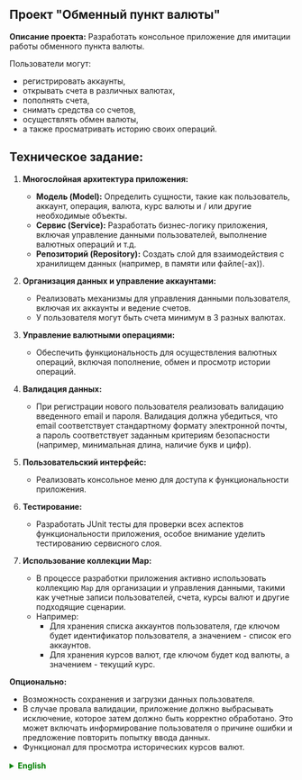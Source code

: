 
## Проект "Обменный пункт валюты"

**Описание проекта:**
Разработать консольное приложение для имитации работы обменного пункта валюты.

Пользователи могут:
- регистрировать аккаунты,
- открывать счета в различных валютах,
- пополнять счета,
- снимать средства со счетов,
- осуществлять обмен валюты,
- а также просматривать историю своих операций.

## Техническое задание:

1. **Многослойная архитектура приложения:**
    - **Модель (Model):** Определить сущности, такие как пользователь, аккаунт, операция, валюта, курс валюты и / или другие необходимые объекты.
    - **Сервис (Service):** Разработать бизнес-логику приложения, включая управление данными пользователей, выполнение валютных операций и т.д.
    - **Репозиторий (Repository):** Создать слой для взаимодействия с хранилищем данных (например, в памяти или файле(-ах)).

2. **Организация данных и управление аккаунтами:**
    - Реализовать механизмы для управления данными пользователя, включая их аккаунты и ведение счетов.
    - У пользователя могут быть счета минимум в 3 разных валютах.

3. **Управление валютными операциями:**
    - Обеспечить функциональность для осуществления валютных операций, включая пополнение, обмен и просмотр истории операций.

4. **Валидация данных:**
    - При регистрации нового пользователя реализовать валидацию введенного email и пароля. Валидация должна убедиться, что email соответствует стандартному формату электронной почты, а пароль соответствует заданным критериям безопасности (например, минимальная длина, наличие букв и цифр).

5. **Пользовательский интерфейс:**
    - Реализовать консольное меню для доступа к функциональности приложения.

6. **Тестирование:**
    - Разработать JUnit тесты для проверки всех аспектов функциональности приложения, особое внимание уделить тестированию сервисного слоя.

7. **Использование коллекции Map:**
    - В процессе разработки приложения активно использовать коллекцию `Map` для организации и управления данными, такими как учетные записи пользователей, счета, курсы валют и другие подходящие сценарии.
    - Например:
        - Для хранения списка аккаунтов пользователя, где ключом будет идентификатор пользователя, а значением - список его аккаунтов.
        - Для хранения курсов валют, где ключом будет код валюты, а значением - текущий курс.

**Опционально:**
- Возможность сохранения и загрузки данных пользователя.
- В случае провала валидации, приложение должно выбрасывать исключение, которое затем должно быть корректно обработано. Это может включать информирование пользователя о причине ошибки и предложение повторить попытку ввода данных.
- Функционал для просмотра исторических курсов валют.



<details style="margin-top: 16px">
  <summary style="cursor: pointer; color: green;"><b>English</b></summary>

## "Currency Exchange Office" Project

**Project Description:**
Develop a console application to simulate a currency exchange office operation. Users can register accounts, open accounts in various currencies, deposit funds, withdraw funds, perform currency exchanges, and view their transaction history.

**Technical Specification:**

1. **Multi-Layer Application Architecture:**
    - **Model (Model):** Define entities such as user, account, transaction, currency, exchange rate, and other necessary objects.
    - **Service (Service):** Develop the business logic of the application, including managing user data, executing currency operations, etc.
    - **Repository (Repository):** Create a layer for interaction with the data storage (e.g., in-memory or file(s)).

2. **Data Organization and Account Management:**
    - Implement mechanisms for managing user data, including their accounts and ledgers.
    - A user should have accounts in at least 3 different currencies.

3. **Currency Operation Management:**
    - Provide functionality for carrying out currency operations, including deposits, exchanges, and viewing transaction history.

4. **Data Validation:**
    - When registering a new user, implement validation for the entered email and password. Validation should ensure the email conforms to the standard email format, and the password meets set security criteria (e.g., minimum length, presence of letters and numbers).

5. **User Interface:**
    - Implement a console menu for accessing the application's functionality.

6. **Testing:**
    - Develop JUnit tests to check all aspects of the application's functionality, with special attention to testing the service layer.

7. **Using the Map Collection:**
    - Actively use the `Map` collection for organizing and managing data, such as user accounts, accounts, exchange rates, and other suitable scenarios during application development.
    - For example:
        - To store a list of a user's accounts, where the key is the user ID, and the value is a list of their accounts.
        - To store exchange rates, where the key is the currency code, and the value is the current rate.

**Optional:**
- The ability to save and load user data.
- In case of validation failure, the application should throw an exception, which should then be properly handled. This may include informing the user of the reason for the error and offering to retry entering data.
- Functionality to view historical exchange rates.

</details>